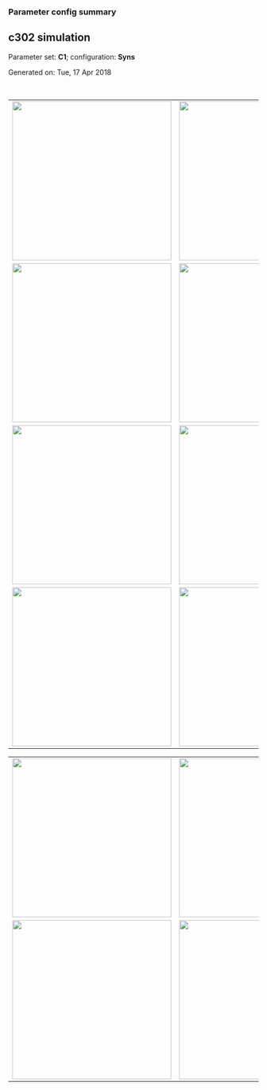 ### Parameter config summary 
<h2>c302 simulation</h2>
<p>Parameter set: <b>C1</b>; configuration: <b>Syns</b></p>
<p>Generated on: Tue, 17 Apr 2018</p><br/>
<table>

<tr>
  <td><a href="images/neurons_C1_Syns.png"><img alt=" " src="images/neurons_C1_Syns.png" height="320"/></a></td>
  <td><a href="images/traces_neuron_Syns_C1.png"><img alt=" " src="images/traces_neuron_Syns_C1.png" height="320"/></a></td>
</tr>

<tr>
  <td><a href="images/neuron_activity_C1_Syns.png"><img alt=" " src="images/neuron_activity_C1_Syns.png" height="320"/></a></td>
  <td><a href="images/traces_neuron_activity_Syns_C1.png"><img alt=" " src="images/traces_neuron_activity_Syns_C1.png" height="320"/></a></td>
</tr>

<tr>
  <td><a href="images/muscles_C1_Syns.png"><img alt=" " src="images/muscles_C1_Syns.png" height="320"/></a></td>
  <td><a href="images/traces_muscles_Syns_C1.png"><img alt=" " src="images/traces_muscles_Syns_C1.png" height="320"/></a></td>
</tr>

<tr>
  <td><a href="images/muscle_activity_C1_Syns.png"><img alt=" " src="images/muscle_activity_C1_Syns.png" height="320"/></a></td>
  <td><a href="images/traces_muscles_activity_Syns_C1.png"><img alt=" " src="images/traces_muscles_activity_Syns_C1.png" height="320"/></a></td>
</tr>
</table>
<table>

<tr><td><a href="images/c302_C1_Syns_exc_to_neurons.png"><img alt=" " src="images/c302_C1_Syns_exc_to_neurons.png" height="320"/></a></td>

  <td><a href="images/c302_C1_Syns_inh_to_neurons.png"><img alt=" " src="images/c302_C1_Syns_inh_to_neurons.png" height="320"/></a></td>

  <td><a href="images/c302_C1_Syns_elec_neurons_neurons.png"><img alt=" " src="images/c302_C1_Syns_elec_neurons_neurons.png" height="320"/></a></td></tr>

<tr><td><a href="images/c302_C1_Syns_exc_to_muscles.png"><img alt=" " src="images/c302_C1_Syns_exc_to_muscles.png" height="320"/></a></td>

  <td><a href="images/c302_C1_Syns_inh_to_muscles.png"><img alt=" " src="images/c302_C1_Syns_inh_to_muscles.png" height="320"/></a></td></tr>
</table>
